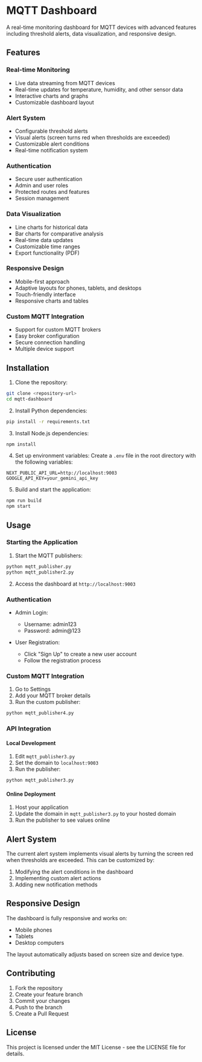 # MQTT Dashboard

A real-time monitoring dashboard for MQTT devices with advanced features including threshold alerts, data visualization, and responsive design.

## Features

### Real-time Monitoring
- Live data streaming from MQTT devices
- Real-time updates for temperature, humidity, and other sensor data
- Interactive charts and graphs
- Customizable dashboard layout

### Alert System
- Configurable threshold alerts
- Visual alerts (screen turns red when thresholds are exceeded)
- Customizable alert conditions
- Real-time notification system

### Authentication
- Secure user authentication
- Admin and user roles
- Protected routes and features
- Session management

### Data Visualization
- Line charts for historical data
- Bar charts for comparative analysis
- Real-time data updates
- Customizable time ranges
- Export functionality (PDF)

### Responsive Design
- Mobile-first approach
- Adaptive layouts for phones, tablets, and desktops
- Touch-friendly interface
- Responsive charts and tables

### Custom MQTT Integration
- Support for custom MQTT brokers
- Easy broker configuration
- Secure connection handling
- Multiple device support

## Installation

1. Clone the repository:
```bash
git clone <repository-url>
cd mqtt-dashboard
```

2. Install Python dependencies:
```bash
pip install -r requirements.txt
```

3. Install Node.js dependencies:
```bash
npm install
```

4. Set up environment variables:
Create a `.env` file in the root directory with the following variables:
```
NEXT_PUBLIC_API_URL=http://localhost:9003
GOOGLE_API_KEY=your_gemini_api_key
```

5. Build and start the application:
```bash
npm run build
npm start
```

## Usage

### Starting the Application

1. Start the MQTT publishers:
```bash
python mqtt_publisher.py
python mqtt_publisher2.py
```

2. Access the dashboard at `http://localhost:9003`

### Authentication

- Admin Login:
  - Username: admin123
  - Password: admin@123

- User Registration:
  - Click "Sign Up" to create a new user account
  - Follow the registration process

### Custom MQTT Integration

1. Go to Settings
2. Add your MQTT broker details
3. Run the custom publisher:
```bash
python mqtt_publisher4.py
```

### API Integration

#### Local Development
1. Edit `mqtt_publisher3.py`
2. Set the domain to `localhost:9003`
3. Run the publisher:
```bash
python mqtt_publisher3.py
```

#### Online Deployment
1. Host your application
2. Update the domain in `mqtt_publisher3.py` to your hosted domain
3. Run the publisher to see values online

## Alert System

The current alert system implements visual alerts by turning the screen red when thresholds are exceeded. This can be customized by:

1. Modifying the alert conditions in the dashboard
2. Implementing custom alert actions
3. Adding new notification methods

## Responsive Design

The dashboard is fully responsive and works on:
- Mobile phones
- Tablets
- Desktop computers

The layout automatically adjusts based on screen size and device type.

## Contributing

1. Fork the repository
2. Create your feature branch
3. Commit your changes
4. Push to the branch
5. Create a Pull Request

## License

This project is licensed under the MIT License - see the LICENSE file for details.
